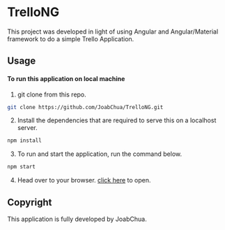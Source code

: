 # TrelloNG

This project was developed in light of using Angular and Angular/Material framework to do a simple Trello Application.

## Usage

#### To run this application on local machine

1. git clone from this repo.
```bash
git clone https://github.com/JoabChua/TrelloNG.git
```
2. Install the dependencies that are required to serve this on a localhost server.
```bash
npm install
```
3. To run and start the application, run the command below.
```bash
npm start
```
4. Head over to your browser. [click here](http://localhost:4200) to open.

## Copyright

This application is fully developed by JoabChua.
